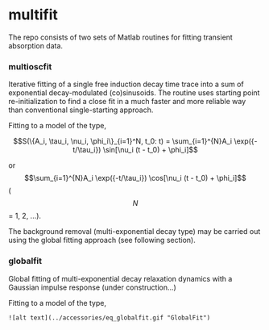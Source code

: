 # multifit
The repo consists of two sets of Matlab routines for fitting transient absorption data.


### **multioscfit**
Iterative fitting of a single free induction decay time trace into a sum of exponential decay-modulated (co)sinusoids. The routine uses starting point re-initialization to find a close fit in a much faster and more reliable way than conventional single-starting approach.



Fitting to a model of the type,

$$S(\{A_i, \tau_i, \nu_i, \phi_i\}_{i=1}^N, t_0: t) = \sum_{i=1}^{N}A_i \exp({-t/\tau_i}) \sin[\nu_i (t - t_0) + \phi_i]$$

or $$\sum_{i=1}^{N}A_i \exp({-t/\tau_i}) \cos[\nu_i (t - t_0) + \phi_i]$$ ($$N$$ = 1, 2, ...).



The background removal (multi-exponential decay type) may be carried out using the global fitting approach (see following section).



### **globalfit**
Global fitting of multi-exponential decay relaxation dynamics with a Gaussian impulse response (under construction...)



Fitting to a model of the type,

```
![alt text](../accessories/eq_globalfit.gif "GlobalFit")
```

